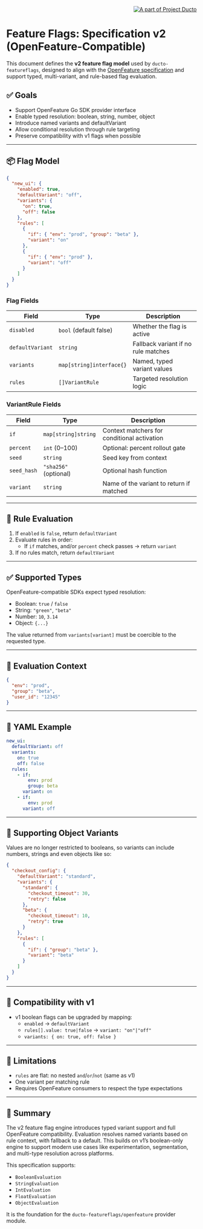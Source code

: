 <!--suppress HtmlDeprecatedAttribute -->
<p align="right">
    <a href="https://github.com/tommed" title="See Project Ducto">
        <img src="../assets/ducto-logo-small.png" alt="A part of Project Ducto"/>
    </a>
</p>

# Feature Flags: Specification v2 (OpenFeature-Compatible)

This document defines the **v2 feature flag model** used by `ducto-featureflags`, designed to align with the [OpenFeature specification](https://openfeature.dev) and support typed, multi-variant, and rule-based flag evaluation.

## ✅ Goals
- Support OpenFeature Go SDK provider interface
- Enable typed resolution: boolean, string, number, object
- Introduce named variants and defaultVariant
- Allow conditional resolution through rule targeting
- Preserve compatibility with v1 flags when possible

---
## 📦 Flag Model

```json
{
  "new_ui": {
    "enabled": true,
    "defaultVariant": "off",
    "variants": {
      "on": true,
      "off": false
    },
    "rules": [
      {
        "if": { "env": "prod", "group": "beta" },
        "variant": "on"
      },
      {
        "if": { "env": "prod" },
        "variant": "off"
      }
    ]
  }
}
```

### Flag Fields
| Field            | Type                     | Description                         |
|------------------|--------------------------|-------------------------------------|
| `disabled`       | `bool` (default false)   | Whether the flag is active          |
| `defaultVariant` | `string`                 | Fallback variant if no rule matches |
| `variants`       | `map[string]interface{}` | Named, typed variant values         |
| `rules`          | `[]VariantRule`          | Targeted resolution logic           |

### VariantRule Fields
| Field       | Type                      | Description                                      |
|-------------|---------------------------|--------------------------------------------------|
| `if`        | `map[string]string`       | Context matchers for conditional activation      |
| `percent`   | `int` (0–100)             | Optional: percent rollout gate                   |
| `seed`      | `string`                  | Seed key from context                            |
| `seed_hash` | `"sha256"` (optional)     | Optional hash function                           |
| `variant`   | `string`                  | Name of the variant to return if matched         |

---
## 🧠 Rule Evaluation

1. If `enabled` is `false`, return `defaultVariant`
2. Evaluate rules in order:
    - If `if` matches, and/or `percent` check passes → return `variant`
3. If no rules match, return `defaultVariant`

---
## ✅ Supported Types

OpenFeature-compatible SDKs expect typed resolution:
- Boolean: `true` / `false`
- String: `"green"`, `"beta"`
- Number: `10`, `3.14`
- Object: `{...}`

The value returned from `variants[variant]` must be coercible to the requested type.

---
## 🧪 Evaluation Context

```json
{
  "env": "prod",
  "group": "beta",
  "user_id": "12345"
}
```

---
## 🔁 YAML Example

```yaml
new_ui:
  defaultVariant: off
  variants:
    on: true
    off: false
  rules:
    - if:
        env: prod
        group: beta
      variant: on
    - if:
        env: prod
      variant: off
```

---
## 💪 Supporting Object Variants

Values are no longer restricted to booleans, so variants can include numbers, strings
and even objects like so:

```json
{
  "checkout_config": {
    "defaultVariant": "standard",
    "variants": {
      "standard": {
        "checkout_timeout": 30,
        "retry": false
      },
      "beta": {
        "checkout_timeout": 10,
        "retry": true
      }
    },
    "rules": [
      {
        "if": { "group": "beta" },
        "variant": "beta"
      }
    ]
  }
}
```

---
## 📌 Compatibility with v1

- v1 boolean flags can be upgraded by mapping:
    - `enabled` → `defaultVariant`
    - `rules[].value: true|false` → `variant: "on"|"off"`
    - `variants: { on: true, off: false }`

---
## 🧩 Limitations
- `rules` are flat: no nested `and`/`or`/`not` (same as v1)
- One variant per matching rule
- Requires OpenFeature consumers to respect the type expectations

---
## 🧭 Summary

The v2 feature flag engine introduces typed variant support and full OpenFeature compatibility. Evaluation resolves named variants based on rule context, with fallback to a default. This builds on v1’s boolean-only engine to support modern use cases like experimentation, segmentation, and multi-type resolution across platforms.

This specification supports:
- `BooleanEvaluation`
- `StringEvaluation`
- `IntEvaluation`
- `FloatEvaluation`
- `ObjectEvaluation`

It is the foundation for the `ducto-featureflags/openfeature` provider module.

